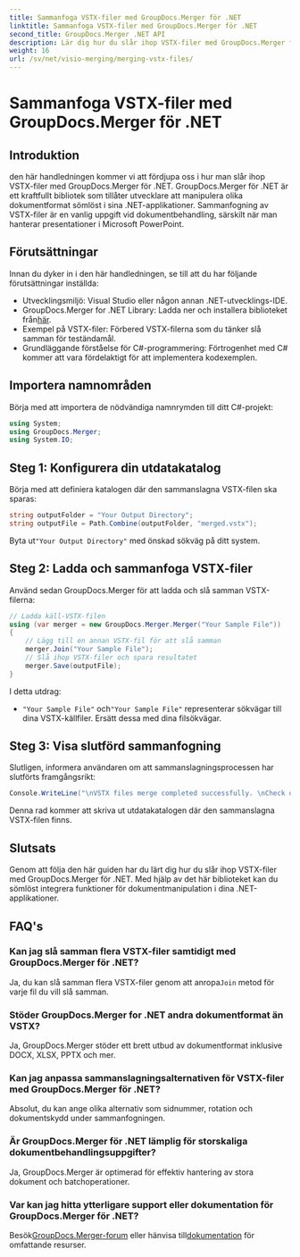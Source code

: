 ```yaml
---
title: Sammanfoga VSTX-filer med GroupDocs.Merger för .NET
linktitle: Sammanfoga VSTX-filer med GroupDocs.Merger för .NET
second_title: GroupDocs.Merger .NET API
description: Lär dig hur du slår ihop VSTX-filer med GroupDocs.Merger för .NET. Följ denna steg-för-steg-guide för effektiv dokumenthantering i C#.
weight: 16
url: /sv/net/visio-merging/merging-vstx-files/
---
```


# Sammanfoga VSTX-filer med GroupDocs.Merger för .NET

## Introduktion
den här handledningen kommer vi att fördjupa oss i hur man slår ihop VSTX-filer med GroupDocs.Merger för .NET. GroupDocs.Merger för .NET är ett kraftfullt bibliotek som tillåter utvecklare att manipulera olika dokumentformat sömlöst i sina .NET-applikationer. Sammanfogning av VSTX-filer är en vanlig uppgift vid dokumentbehandling, särskilt när man hanterar presentationer i Microsoft PowerPoint.
## Förutsättningar
Innan du dyker in i den här handledningen, se till att du har följande förutsättningar inställda:
- Utvecklingsmiljö: Visual Studio eller någon annan .NET-utvecklings-IDE.
-  GroupDocs.Merger for .NET Library: Ladda ner och installera biblioteket från[här](https://releases.groupdocs.com/merger/net/).
- Exempel på VSTX-filer: Förbered VSTX-filerna som du tänker slå samman för teständamål.
- Grundläggande förståelse för C#-programmering: Förtrogenhet med C# kommer att vara fördelaktigt för att implementera kodexemplen.

## Importera namnområden
Börja med att importera de nödvändiga namnrymden till ditt C#-projekt:
```csharp
using System; 
using GroupDocs.Merger;
using System.IO;
```
## Steg 1: Konfigurera din utdatakatalog
Börja med att definiera katalogen där den sammanslagna VSTX-filen ska sparas:
```csharp
string outputFolder = "Your Output Directory";
string outputFile = Path.Combine(outputFolder, "merged.vstx");
```
 Byta ut`"Your Output Directory"` med önskad sökväg på ditt system.
## Steg 2: Ladda och sammanfoga VSTX-filer
Använd sedan GroupDocs.Merger för att ladda och slå samman VSTX-filerna:
```csharp
// Ladda käll-VSTX-filen
using (var merger = new GroupDocs.Merger.Merger("Your Sample File"))
{
    // Lägg till en annan VSTX-fil för att slå samman
    merger.Join("Your Sample File");
    // Slå ihop VSTX-filer och spara resultatet
    merger.Save(outputFile);
}
```
I detta utdrag:
- `"Your Sample File"` och`"Your Sample File"` representerar sökvägar till dina VSTX-källfiler. Ersätt dessa med dina filsökvägar.
## Steg 3: Visa slutförd sammanfogning
Slutligen, informera användaren om att sammanslagningsprocessen har slutförts framgångsrikt:
```csharp
Console.WriteLine("\nVSTX files merge completed successfully. \nCheck output in {0}", outputFolder);
```
Denna rad kommer att skriva ut utdatakatalogen där den sammanslagna VSTX-filen finns.

## Slutsats
Genom att följa den här guiden har du lärt dig hur du slår ihop VSTX-filer med GroupDocs.Merger för .NET. Med hjälp av det här biblioteket kan du sömlöst integrera funktioner för dokumentmanipulation i dina .NET-applikationer.

## FAQ's
### Kan jag slå samman flera VSTX-filer samtidigt med GroupDocs.Merger för .NET?
 Ja, du kan slå samman flera VSTX-filer genom att anropa`Join` metod för varje fil du vill slå samman.
### Stöder GroupDocs.Merger for .NET andra dokumentformat än VSTX?
Ja, GroupDocs.Merger stöder ett brett utbud av dokumentformat inklusive DOCX, XLSX, PPTX och mer.
### Kan jag anpassa sammanslagningsalternativen för VSTX-filer med GroupDocs.Merger för .NET?
Absolut, du kan ange olika alternativ som sidnummer, rotation och dokumentskydd under sammanfogningen.
### Är GroupDocs.Merger för .NET lämplig för storskaliga dokumentbehandlingsuppgifter?
Ja, GroupDocs.Merger är optimerad för effektiv hantering av stora dokument och batchoperationer.
### Var kan jag hitta ytterligare support eller dokumentation för GroupDocs.Merger för .NET?
 Besök[GroupDocs.Merger-forum](https://forum.groupdocs.com/c/merger/32) eller hänvisa till[dokumentation](https://tutorials.groupdocs.com/merger/net/) för omfattande resurser.